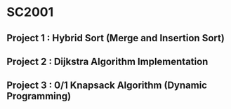 # SC2001

## Project 1 : Hybrid Sort (Merge and Insertion Sort)
## Project 2 : Dijkstra Algorithm Implementation
## Project 3 : 0/1 Knapsack Algorithm (Dynamic Programming)
